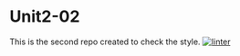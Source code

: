 # Unit2-02
This is the second repo created to check the style.
[![linter](https://github.com/Dania-Liu/Unit2-02/workflows/linter/badge.svg)](https://github.com/marketplace/actions/super-linter)         
